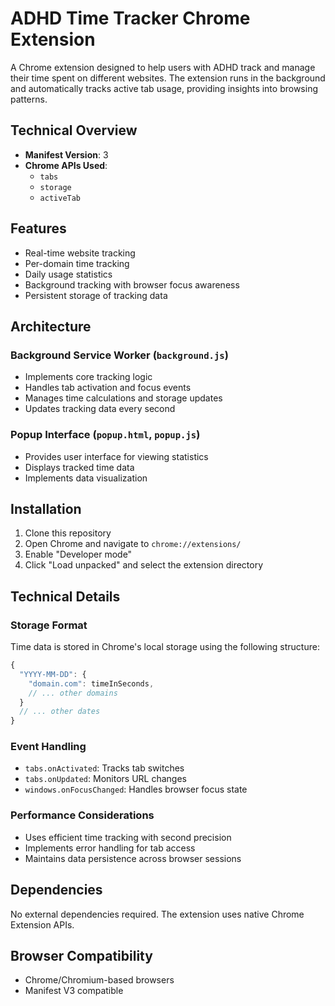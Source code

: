 # ADHD Time Tracker Chrome Extension

A Chrome extension designed to help users with ADHD track and manage their time spent on different websites. The extension runs in the background and automatically tracks active tab usage, providing insights into browsing patterns.

## Technical Overview

- **Manifest Version**: 3
- **Chrome APIs Used**:
  - `tabs`
  - `storage`
  - `activeTab`

## Features

- Real-time website tracking
- Per-domain time tracking
- Daily usage statistics
- Background tracking with browser focus awareness
- Persistent storage of tracking data

## Architecture

### Background Service Worker (`background.js`)

- Implements core tracking logic
- Handles tab activation and focus events
- Manages time calculations and storage updates
- Updates tracking data every second

### Popup Interface (`popup.html`, `popup.js`)

- Provides user interface for viewing statistics
- Displays tracked time data
- Implements data visualization

## Installation

1. Clone this repository
2. Open Chrome and navigate to `chrome://extensions/`
3. Enable "Developer mode"
4. Click "Load unpacked" and select the extension directory

## Technical Details

### Storage Format

Time data is stored in Chrome's local storage using the following structure:

```javascript
{
  "YYYY-MM-DD": {
    "domain.com": timeInSeconds,
    // ... other domains
  }
  // ... other dates
}
```

### Event Handling

- `tabs.onActivated`: Tracks tab switches
- `tabs.onUpdated`: Monitors URL changes
- `windows.onFocusChanged`: Handles browser focus state

### Performance Considerations

- Uses efficient time tracking with second precision
- Implements error handling for tab access
- Maintains data persistence across browser sessions

## Dependencies

No external dependencies required. The extension uses native Chrome Extension APIs.

## Browser Compatibility

- Chrome/Chromium-based browsers
- Manifest V3 compatible
